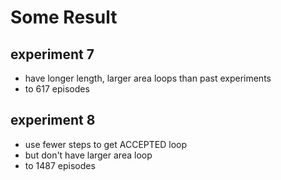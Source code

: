 
# Some Result

## experiment 7

* have longer length, larger area loops than past experiments
* to 617 episodes

## experiment 8

* use fewer steps to get ACCEPTED loop
* but don't have larger area loop
* to 1487 episodes

